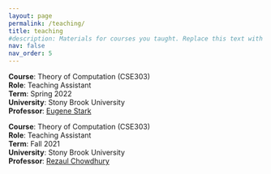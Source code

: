 ```yaml
---
layout: page
permalink: /teaching/
title: teaching
#description: Materials for courses you taught. Replace this text with your description.
nav: false
nav_order: 5
---
```


<b>Course</b>: Theory of Computation (CSE303)<br>
<b>Role</b>: Teaching Assistant<br>
<b>Term</b>: Spring 2022<br>
<b>University</b>: Stony Brook University <br>
<b>Professor</b>:  <a href="http://bsd7.cs.sunysb.edu/~stark/">Eugene Stark</a> <br>

<b>Course</b>: Theory of Computation (CSE303)<br>
<b>Role</b>: Teaching Assistant<br>
<b>Term</b>: Fall 2021<br>
<b>University</b>: Stony Brook University <br>
<b>Professor</b>: <a href="https://www3.cs.stonybrook.edu/~rezaul/">Rezaul Chowdhury</a> <br>